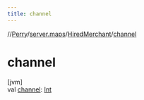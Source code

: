 ```yaml
---
title: channel
---
```

//[Perry](../../../index.html)/[server.maps](../index.html)/[HiredMerchant](index.html)/[channel](channel.html)



# channel



[jvm]\
val [channel](channel.html): [Int](https://kotlinlang.org/api/latest/jvm/stdlib/kotlin/-int/index.html)




